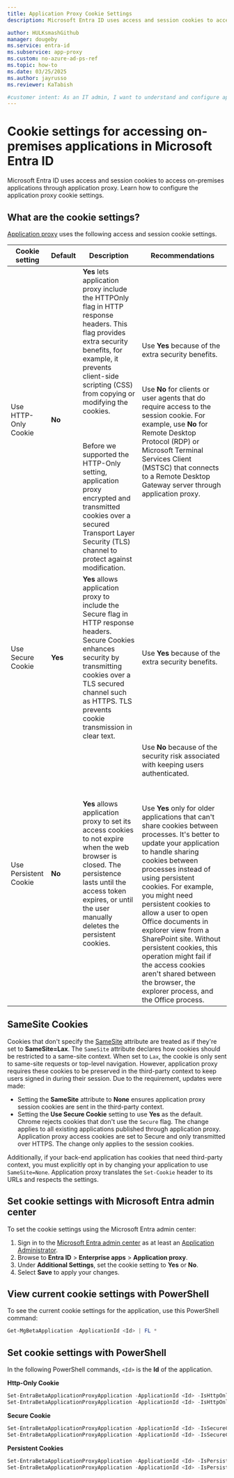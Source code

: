 ```yaml
---
title: Application Proxy Cookie Settings
description: Microsoft Entra ID uses access and session cookies to access on-premises applications through application proxy. This article explains how to use and configure the cookie settings. 

author: HULKsmashGithub
manager: dougeby
ms.service: entra-id
ms.subservice: app-proxy
ms.custom: no-azure-ad-ps-ref
ms.topic: how-to
ms.date: 03/25/2025
ms.author: jayrusso
ms.reviewer: KaTabish

#customer intent: As an IT admin, I want to understand and configure application proxy cookie settings so that I can secure access to on-premises applications.
---
```


# Cookie settings for accessing on-premises applications in Microsoft Entra ID

Microsoft Entra ID uses access and session cookies to access on-premises applications through application proxy. Learn how to configure the application proxy cookie settings. 

## What are the cookie settings?

[Application proxy](overview-what-is-app-proxy.md) uses the following access and session cookie settings.

| Cookie setting | Default | Description | Recommendations |
| -------------- | ------- | ----------- | --------------- |
| Use HTTP-Only Cookie | **No** | **Yes** lets application proxy include the HTTPOnly flag in HTTP response headers. This flag provides extra security benefits, for example, it prevents client-side scripting (CSS) from copying or modifying the cookies.<br></br><br></br>Before we supported the HTTP-Only setting, application proxy encrypted and transmitted cookies over a secured Transport Layer Security (TLS) channel to protect against modification. | Use **Yes** because of the extra security benefits.<br></br><br></br>Use **No** for clients or user agents that do require access to the session cookie. For example, use **No** for Remote Desktop Protocol (RDP) or Microsoft Terminal Services Client (MSTSC) that connects to a Remote Desktop Gateway server through application proxy.|
| Use Secure Cookie | **Yes** | **Yes** allows application proxy to include the Secure flag in HTTP response headers. Secure Cookies enhances security by transmitting cookies over a TLS secured channel such as HTTPS. TLS prevents cookie transmission in clear text. | Use **Yes** because of the extra security benefits.|
| Use Persistent Cookie | **No** | **Yes** allows application proxy to set its access cookies to not expire when the web browser is closed. The persistence lasts until the access token expires, or until the user manually deletes the persistent cookies. | Use **No** because of the security risk associated with keeping users authenticated.<br></br><br></br>Use **Yes** only for older applications that can't share cookies between processes. It's better to update your application to handle sharing cookies between processes instead of using persistent cookies. For example, you might need persistent cookies to allow a user to open Office documents in explorer view from a SharePoint site. Without persistent cookies, this operation might fail if the access cookies aren't shared between the browser, the explorer process, and the Office process. |

## SameSite Cookies
Cookies that don't specify the [SameSite](https://web.dev/samesite-cookies-explained) attribute are treated as if they're set to **SameSite=Lax**. The `SameSite` attribute declares how cookies should be restricted to a same-site context. When set to `Lax`, the cookie is only sent to same-site requests or top-level navigation. However, application proxy requires these cookies to be preserved in the third-party context to keep users signed in during their session. Due to the requirement, updates were made:

* Setting the **SameSite** attribute to **None** ensures application proxy session cookies are sent in the third-party context.
* Setting the **Use Secure Cookie** setting to use **Yes** as the default. Chrome rejects cookies that don't use the `Secure` flag. The change applies to all existing applications published through application proxy. Application proxy access cookies are set to Secure and only transmitted over HTTPS. The change only applies to the session cookies.

Additionally, if your back-end application has cookies that need third-party context, you must explicitly opt in by changing your application to use `SameSite=None`. Application proxy translates the `Set-Cookie` header to its URLs and respects the settings.


## Set cookie settings with Microsoft Entra admin center

To set the cookie settings using the Microsoft Entra admin center:

1. Sign in to the [Microsoft Entra admin center](https://entra.microsoft.com) as at least an [Application Administrator](~/identity/role-based-access-control/permissions-reference.md#application-administrator).
1. Browse to **Entra ID** > **Enterprise apps** > **Application proxy**.
5. Under **Additional Settings**, set the cookie setting to **Yes** or **No**.
6. Select **Save** to apply your changes. 

## View current cookie settings with PowerShell

To see the current cookie settings for the application, use this PowerShell command:  

```powershell
Get-MgBetaApplication -ApplicationId <Id> | FL *
```

## Set cookie settings with PowerShell

In the following PowerShell commands, `<Id>` is the **Id** of the application. 

**Http-Only Cookie** 

```powershell
Set-EntraBetaApplicationProxyApplication -ApplicationId <Id> -IsHttpOnlyCookieEnabled $true 
Set-EntraBetaApplicationProxyApplication -ApplicationId <Id> -IsHttpOnlyCookieEnabled $false
```

**Secure Cookie**

```powershell
Set-EntraBetaApplicationProxyApplication -ApplicationId <Id> -IsSecureCookieEnabled $true 
Set-EntraBetaApplicationProxyApplication -ApplicationId <Id> -IsSecureCookieEnabled $false
```

**Persistent Cookies**

```powershell
Set-EntraBetaApplicationProxyApplication -ApplicationId <Id> -IsPersistentCookieEnabled $true 
Set-EntraBetaApplicationProxyApplication -ApplicationId <Id> -IsPersistentCookieEnabled $false
```
